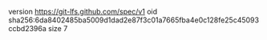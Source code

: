 version https://git-lfs.github.com/spec/v1
oid sha256:6da8402485ba5009d1dad2e87f3c01a7665fba4e0c128fe25c45093ccbd2396a
size 7
